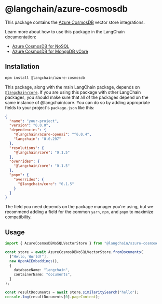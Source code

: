 # @langchain/azure-cosmosdb 

This package contains the [Azure CosmosDB](https://learn.microsoft.com/azure/cosmos-db/) vector store integrations.

Learn more about how to use this package in the LangChain documentation:
- [Azure CosmosDB for NoSQL](https://js.langchain.com/docs/integrations/vector_stores/azure_cosmosdb_nosql)
- [Azure CosmosDB for MongoDB vCore](https://js.langchain.com/docs/integrations/vector_stores/azure_cosmosdb_mongodb_vcore)

## Installation

```bash npm2yarn
npm install @langchain/azure-cosmosdb
```

This package, along with the main LangChain package, depends on [`@langchain/core`](https://npmjs.com/package/@langchain/core/).
If you are using this package with other LangChain packages, you should make sure that all of the packages depend on the same instance of @langchain/core.
You can do so by adding appropriate fields to your project's `package.json` like this:

```json
{
  "name": "your-project",
  "version": "0.0.0",
  "dependencies": {
    "@langchain/azure-openai": "^0.0.4",
    "langchain": "0.0.207"
  },
  "resolutions": {
    "@langchain/core": "0.1.5"
  },
  "overrides": {
    "@langchain/core": "0.1.5"
  },
  "pnpm": {
    "overrides": {
      "@langchain/core": "0.1.5"
    }
  }
}
```

The field you need depends on the package manager you're using, but we recommend adding a field for the common `yarn`, `npm`, and `pnpm` to maximize compatibility.

## Usage

```typescript
import { AzureCosmosDBNoSQLVectorStore } from "@langchain/azure-cosmosdb";

const store = await AzureCosmosDBNoSQLVectorStore.fromDocuments(
  ["Hello, World!"],
  new OpenAIEmbeddings(),
  {
    databaseName: "langchain",
    containerName: "documents",
  }
);

const resultDocuments = await store.similaritySearch("hello");
console.log(resultDocuments[0].pageContent);
```
